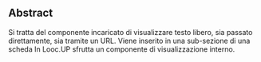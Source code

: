 ## Abstract
Si tratta del componente incaricato di visualizzare testo libero, sia passato direttamente, sia tramite un URL.
Viene inserito in una sub-sezione di una scheda
In Looc.UP sfrutta un componente di visualizzazione interno.

